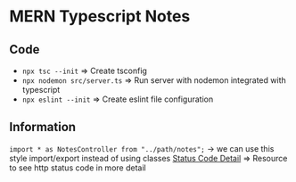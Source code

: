 # MERN Typescript Notes

## Code

- `npx tsc --init` => Create tsconfig
- `npx nodemon src/server.ts` => Run server with nodemon integrated with typescript
- `npx eslint --init` => Create eslint file configuration

## Information

`import * as NotesController from "../path/notes";` -> we can use this style import/export instead of using classes
[Status Code Detail](https://ivantay2003.medium.com/http-status-code-1e69e3d579c1) => Resource to see http status code in more detail
